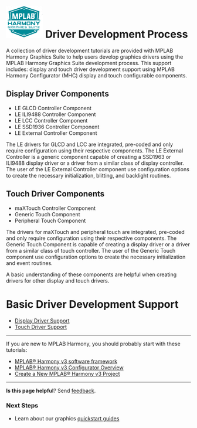 # ![Microchip Technology](images/mhgs.png) Driver Development Process

A collection of driver development tutorials are provided with MPLAB Harmony Graphics
Suite to help users develop graphics drivers using the MPLAB Harmony Graphics Suite
development process. This support includes: display and touch driver development
support using MPLAB Harmony Configurator (MHC) display and touch configurable components.

## Display Driver Components

* LE GLCD Controller Component
* LE ILI9488 Controller Component
* LE LCC Controller Component
* LE SSD1936 Controller Component
* LE External Controller Component

The LE drivers for GLCD and LCC are integrated, pre-coded and only require configuration using their respective components.  The LE External Controller is a generic component capable of creating a SSD1963 or ILI9488 display driver or a driver from a similar class of display controller. The user of the LE External Controller component use configuration options to create the necessary initialization, blitting, and backlight routines.

## Touch Driver Components

* maXTouch Controller Component
* Generic Touch Component
* Peripheral Touch Component

The drivers for maXTouch and peripheral touch are integrated, pre-coded and only require configuration using their respective components. The Generic Touch Component is capable of creating a display driver or a driver from a similar class of touch controller. The user of the Generic Touch component use configuration options to create the necessary initialization and event routines.

A basic understanding of these components are helpful when creating drivers for
other display and touch drivers.

# Basic Driver Development Support

* [Display Driver Support](Display-Driver-Support)
* [Touch Driver Support](Touch-Driver-Support)

***

If you are new to MPLAB Harmony, you should probably start with these tutorials:

* [MPLAB® Harmony v3 software framework](https://microchipdeveloper.com/harmony3:start)
* [MPLAB® Harmony v3 Configurator Overview](https://microchipdeveloper.com/harmony3:mhc-overview)
* [Create a New MPLAB® Harmony v3 Project](https://microchipdeveloper.com/harmony3:new-proj)

***

**Is this page helpful**? Send [feedback](issues).

### Next Steps

* Learn about our graphics [quickstart guides](Application-QuickStart)

